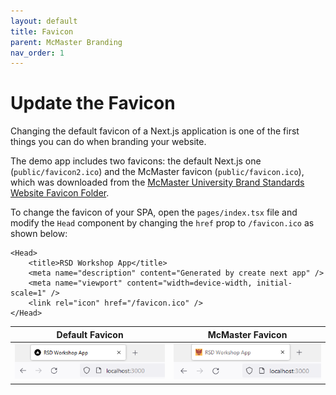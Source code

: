 ```yaml
---
layout: default
title: Favicon
parent: McMaster Branding
nav_order: 1
---
```


# Update the Favicon

Changing the default favicon of a Next.js application is one of the first things you can do when branding your website.

The demo app includes two favicons: the default Next.js one (`public/favicon2.ico`) and the McMaster favicon (`public/favicon.ico`), which was downloaded from the [McMaster University Brand Standards Website Favicon Folder](https://brand-resources.mcmaster.ca/asset-bank/action/browseItems?categoryId=1516&categoryTypeId=2&cachedCriteria=1).

To change the favicon of your SPA, open the `pages/index.tsx` file and modify the `Head` component by changing the `href` prop to `/favicon.ico` as shown below:

```
<Head>
	<title>RSD Workshop App</title>
	<meta name="description" content="Generated by create next app" />
	<meta name="viewport" content="width=device-width, initial-scale=1" />
	<link rel="icon" href="/favicon.ico" />
</Head>
```

Default Favicon          |  McMaster Favicon
:-------------------------:|:-------------------------:
![old-favicon](assets/img/old-favicon.png)  |  ![new-favicon](assets/img/new-favicon.png)